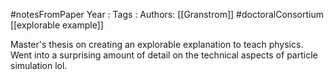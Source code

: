 #notesFromPaper
Year   :
Tags   :
Authors: [[Granstrom]]
#doctoralConsortium [[explorable example]]

Master's thesis on creating an explorable explanation to teach physics. Went into a surprising amount of detail on the technical aspects of particle simulation lol.

